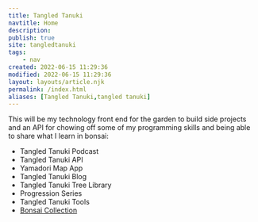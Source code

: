 ```yaml
---
title: Tangled Tanuki
navtitle: Home
description: 
publish: true
site: tangledtanuki
tags:
	- nav
created: 2022-06-15 11:29:36
modified: 2022-06-15 11:29:36
layout: layouts/article.njk
permalink: /index.html
aliases: [Tangled Tanuki,tangled tanuki]
---
```


This will be my technology front end for the garden to build side projects and an API for chowing off some of my programming skills and being able to share what I learn in bonsai:

- Tangled Tanuki Podcast
- Tangled Tanuki API
- Yamadori Map App
- Tangled Tanuki Blog
- Tangled Tanuki Tree Library
- Progression Series
- Tangled Tanuki Tools
- [Bonsai Collection](/articles/bonsai_collection.html)